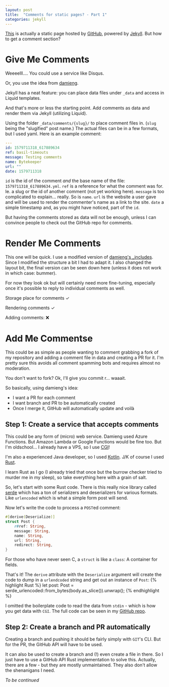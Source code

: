 ```yaml
---
layout: post
title:  "Comments for static pages? - Part 1"
categories: jekyll
---
```


[This](/) is actually a static page hosted by [GitHub](https://www.github.com/), powered by [Jekyll](https://jekyllrb.com/). 
But how to get a comment section?

# Give Me Comments

Weeeelll....
You could use a service like Disqus.

Or, you use the idea from [damieng](https://damieng.com/blog/2018/05/28/wordpress-to-jekyll-comments).

Jekyll has a neat feature: you can place data files under `_data` and access in Liquid templates.

And that's more or less the starting point. Add comments as data and render them via Jekyll (utilizing Liquid).

Using the folder `_data/comments/{slug}/` to place comment files in. (`slug` being the "slugified" post name.)
The actual files can be in a few formats, but I used yaml.
Here is an example comment:
```yaml
---
id: 1579711318_617889634
ref: basil-timeouts
message: Testing comments
name: Bytekeeper
url: ""
date: 1579711318
```


`id` is the id of the comment *and* the base name of the file: `1579711318_617889634.yml`.
`ref` is a reference for what the comment was for. Ie. a slug or the id of another comment (not yet working here).
`message` is too complicated to explain... really. So is `name`. `url` is the website a user gave and will be used to render the commenter's name as a link to the site.
`date` a simple timestamp and, as you might have noticed, part of the `id`.

But having the comments stored as data will not be enough, unless I can convince people to check out the GitHub repo for comments.

# Render Me Comments

This one will be quick.
I use a modified version of [damieng's _includes](https://github.com/damieng/jekyll-blog-comments/tree/master/jekyll/_includes).
Since I modified the structure a bit I had to adapt it. I also changed the layout bit, the final version can be seen down here (unless it does not work in which case: bummer).

For now they look ok but will certainly need more fine-tuning, especially once it's possible to reply to individual comments as well.

Storage place for comments &#10003;

Rendering comments &#10003;

Adding comments: &#10060;

# Add Me Commentse

This could be as simple as people wanting to comment grabbing a fork of my repository and adding a comment file in data and creating a PR for it.
I'm pretty sure this avoids all comment spamming bots and requires almost no moderation.

You don't want to fork? Ok, I'll give you commit r... waaait.

So basically, using damieng's idea:
* I want a PR for each comment
* I want branch and PR to be automatically created
* Once I merge it, GitHub will automatically update and voilà

## Step 1: Create a service that accepts comments
This could be any form of (micro) web service. Damieng used Azure Functions. But Amazon Lambda or Google Functions would be fine too.
But I'm oldschool... I already have a VPS, so I use [CGI](https://en.wikipedia.org/wiki/Common_Gateway_Interface)!

I'm also a experienced Java developer, so I used [Kotlin](https://kotlinlang.org/). J/K of course I used [Rust](https://www.rust-lang.org/).

I learn Rust as I go (I already tried that once but the burrow checker tried to murder me in my sleep), so take everything here with a grain of salt.

So, let's start with some Rust code. There is this really nice library called [serde](https://serde.rs/) which has a ton of serializers and deserializers for various formats.
Like `urlencoded` which is what a simple form post will send.

Now let's write the code to process a `POST`ed comment:

```rust
#[derive(Deserialize)]
struct Post {
    r#ref: String,
    message: String,
    name: String,
    url: String,
    redirect: String,
}
```
For those who have never seen C, a `struct` is like a `class`: A container for fields.

That's it! The `derive` attribute with the `Deserialize` argument will create the code to dump in a `urlendcoded` string and get out an instance of `Post`:
{% highlight Rust %}
let post: Post = serde_urlencoded::from_bytes(body.as_slice()).unwrap();
{% endhighlight %}

I omitted the boilerplate code to read the data from `stdin` - which is how you get data with `CGI`. The full code can be seen in my [GitHub repo](https://github.com/Bytekeeper/github_comment_rs/blob/master/src/main.rs).

## Step 2: Create a branch and PR automatically
Creating a branch and pushing it should be fairly simply with `GIT`'s CLI. But for the PR, the GitHub API will have to be used.

It can also be used to create a branch and (!) even create a file in there. So I just have to use a GitHub API Rust implementation to solve this. 
Actually, there are a few - but they are mostly unmaintained.
They also don't allow the shenanigans I need.

_To be continued_
